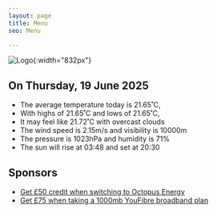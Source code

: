 ```yaml
---
layout: page
title: Menu
seo: Menu

---
```


![Logo](/images/logo.jpg){:width="832px"}

<!-- weather_marker starts -->
## On Thursday, 19 June 2025

- The average temperature today is 21.65˚C,
- With highs of 21.65˚C and lows of 21.65˚C,
- It may feel like 21.72˚C with overcast clouds
- The wind speed is 2.15m/s and visibility is 10000m
- The pressure is 1023hPa and humidity is 71%
- The sun will rise at 03:48 and set at 20:30

<!-- weather_marker ends -->

## Sponsors

- [Get £50 credit when switching to Octopus Energy](https://bit.ly/3oD1nnS)
- [Get £75 when taking a 1000mb YouFibre broadband plan](https://aklam.io/91zWhU?)
